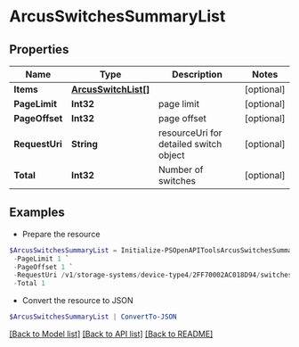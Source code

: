 # ArcusSwitchesSummaryList
## Properties

Name | Type | Description | Notes
------------ | ------------- | ------------- | -------------
**Items** | [**ArcusSwitchList[]**](ArcusSwitchList.md) |  | [optional] 
**PageLimit** | **Int32** | page limit | [optional] 
**PageOffset** | **Int32** | page offset | [optional] 
**RequestUri** | **String** | resourceUri for detailed switch object | [optional] 
**Total** | **Int32** | Number of switches | [optional] 

## Examples

- Prepare the resource
```powershell
$ArcusSwitchesSummaryList = Initialize-PSOpenAPIToolsArcusSwitchesSummaryList  -Items null `
 -PageLimit 1 `
 -PageOffset 1 `
 -RequestUri /v1/storage-systems/device-type4/2FF70002AC018D94/switches `
 -Total 1
```

- Convert the resource to JSON
```powershell
$ArcusSwitchesSummaryList | ConvertTo-JSON
```

[[Back to Model list]](../README.md#documentation-for-models) [[Back to API list]](../README.md#documentation-for-api-endpoints) [[Back to README]](../README.md)

